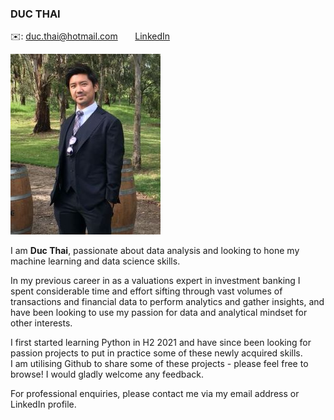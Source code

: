 ### DUC THAI

✉️: duc.thai@hotmail.com 
&nbsp;&nbsp;&nbsp;&nbsp;&nbsp; [LinkedIn](https://www.linkedin.com/in/duc-thai-0975b5b9/) 


![alt text](https://github.com/dt1983/duc.thai/blob/main/Duc%20Thai%20-%20Profile%20Pic.JPG)

I am __Duc Thai__, passionate about data analysis and looking to hone my machine learning and data science skills.

In my previous career in as a valuations expert in investment banking I spent considerable time and effort sifting through vast volumes of transactions and financial data to perform analytics and gather insights, and have been looking to use my passion for data and analytical mindset for other interests.

I first started learning Python in H2 2021 and have since been looking for passion projects to put in practice some of these newly acquired skills.<br>
I am utilising Github to share some of these projects - please feel free to browse! I would gladly welcome any feedback.

For professional enquiries, please contact me via my email address or LinkedIn profile.
